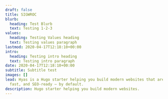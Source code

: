 ```yaml
---
draft: false
title: SIGWROC
blurb:
  heading: Test Blurb
  text: Testing 1-2-3
values:
  heading: Testing Values heading
  text: Testing values paragraph
lastmod: 2020-04-17T12:18:10+00:00
intro:
  heading: Testing intro heading
  text: Testing intro paragraph
date: 2020-04-17T12:18:10+00:00
subtitle: Subtitle test
images: []
lead: Hyas is a Hugo starter helping you build modern websites that are secure,
  fast, and SEO-ready — by default.
description: Hugo starter helping you build modern websites.
---
```

